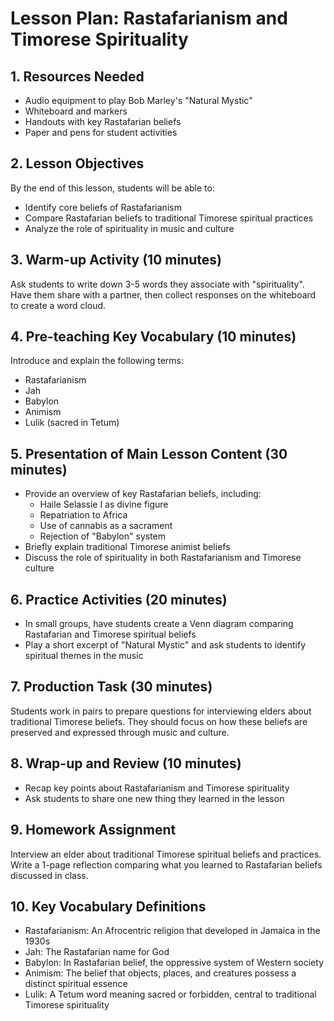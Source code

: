 # Lesson Plan: Rastafarianism and Timorese Spirituality

## 1. Resources Needed

- Audio equipment to play Bob Marley's "Natural Mystic"
- Whiteboard and markers
- Handouts with key Rastafarian beliefs
- Paper and pens for student activities

## 2. Lesson Objectives

By the end of this lesson, students will be able to:
- Identify core beliefs of Rastafarianism
- Compare Rastafarian beliefs to traditional Timorese spiritual practices
- Analyze the role of spirituality in music and culture

## 3. Warm-up Activity (10 minutes)

Ask students to write down 3-5 words they associate with "spirituality". Have them share with a partner, then collect responses on the whiteboard to create a word cloud.

## 4. Pre-teaching Key Vocabulary (10 minutes)

Introduce and explain the following terms:
- Rastafarianism
- Jah
- Babylon
- Animism
- Lulik (sacred in Tetum)

## 5. Presentation of Main Lesson Content (30 minutes)

- Provide an overview of key Rastafarian beliefs, including:
  - Haile Selassie I as divine figure
  - Repatriation to Africa
  - Use of cannabis as a sacrament
  - Rejection of "Babylon" system
- Briefly explain traditional Timorese animist beliefs
- Discuss the role of spirituality in both Rastafarianism and Timorese culture

## 6. Practice Activities (20 minutes)

- In small groups, have students create a Venn diagram comparing Rastafarian and Timorese spiritual beliefs
- Play a short excerpt of "Natural Mystic" and ask students to identify spiritual themes in the music

## 7. Production Task (30 minutes)

Students work in pairs to prepare questions for interviewing elders about traditional Timorese beliefs. They should focus on how these beliefs are preserved and expressed through music and culture.

## 8. Wrap-up and Review (10 minutes)

- Recap key points about Rastafarianism and Timorese spirituality
- Ask students to share one new thing they learned in the lesson

## 9. Homework Assignment

Interview an elder about traditional Timorese spiritual beliefs and practices. Write a 1-page reflection comparing what you learned to Rastafarian beliefs discussed in class.

## 10. Key Vocabulary Definitions

- Rastafarianism: An Afrocentric religion that developed in Jamaica in the 1930s
- Jah: The Rastafarian name for God
- Babylon: In Rastafarian belief, the oppressive system of Western society
- Animism: The belief that objects, places, and creatures possess a distinct spiritual essence
- Lulik: A Tetum word meaning sacred or forbidden, central to traditional Timorese spirituality